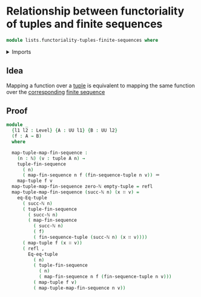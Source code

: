 # Relationship between functoriality of tuples and finite sequences

```agda
module lists.functoriality-tuples-finite-sequences where
```

<details><summary>Imports</summary>

```agda
open import elementary-number-theory.natural-numbers

open import foundation.action-on-identifications-binary-functions
open import foundation.dependent-pair-types
open import foundation.function-extensionality
open import foundation.function-types
open import foundation.homotopies
open import foundation.identity-types
open import foundation.postcomposition-functions
open import foundation.universe-levels
open import foundation.whiskering-homotopies-composition

open import lists.equivalence-tuples-finite-sequences
open import lists.finite-sequences
open import lists.functoriality-finite-sequences
open import lists.functoriality-tuples
open import lists.tuples

open import univalent-combinatorics.standard-finite-types
```

</details>

## Idea

Mapping a function over a [tuple](lists.tuples.md) is equivalent to mapping the
same function over the
[corresponding](lists.equivalence-tuples-finite-sequences.md)
[finite sequence](lists.finite-sequences.md)

## Proof

```agda
module _
  {l1 l2 : Level} {A : UU l1} {B : UU l2}
  (f : A → B)
  where

  map-tuple-map-fin-sequence :
    (n : ℕ) (v : tuple A n) →
    tuple-fin-sequence
      ( n)
      ( map-fin-sequence n f (fin-sequence-tuple n v)) ＝
    map-tuple f v
  map-tuple-map-fin-sequence zero-ℕ empty-tuple = refl
  map-tuple-map-fin-sequence (succ-ℕ n) (x ∷ v) =
    eq-Eq-tuple
      ( succ-ℕ n)
      ( tuple-fin-sequence
        ( succ-ℕ n)
        ( map-fin-sequence
          ( succ-ℕ n)
          ( f)
          ( fin-sequence-tuple (succ-ℕ n) (x ∷ v))))
      ( map-tuple f (x ∷ v))
      ( refl ,
        Eq-eq-tuple
          ( n)
          ( tuple-fin-sequence
            ( n)
            ( map-fin-sequence n f (fin-sequence-tuple n v)))
          ( map-tuple f v)
          ( map-tuple-map-fin-sequence n v))
```
